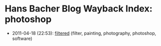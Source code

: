 # Hans Bacher Blog Wayback Index: photoshop

* 2011-04-18 (22:53): [filtered](https://web.archive.org/web/https://one1more2time3.wordpress.com/2011/04/18/filtered/) (filter, painting, photography, photoshop, software)